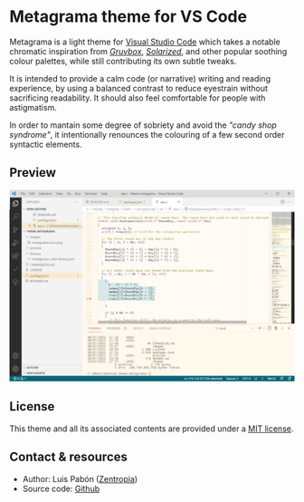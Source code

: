 # Metagrama theme for VS Code

Metagrama is a light theme for [Visual Studio Code](https://code.visualstudio.com/) which takes a notable chromatic inspiration from [*Gruvbox*](https://github.com/morhetz/gruvbox), [*Solarized*](https://ethanschoonover.com/solarized/), and other popular soothing colour palettes, while still contributing its own subtle tweaks.

It is intended to provide a calm code (or narrative) writing and reading experience, by using a balanced contrast to reduce eyestrain without sacrificing readability. It should also feel comfortable for people with astigmatism.

In order to mantain some degree of sobriety and avoid the *"candy shop syndrome"*, it intentionally renounces the colouring of a few second order syntactic elements.

## Preview

![Preview](./images/preview.png)

## License

This theme and all its associated contents are provided under a [MIT license](https://opensource.org/licenses/MIT).

## Contact & resources

* Author: Luis Pabón ([Zentropia](https://github.com/zentropia))
* Source code: [Github](https://github.com/zentropia/vscode-theme-metagrama)
